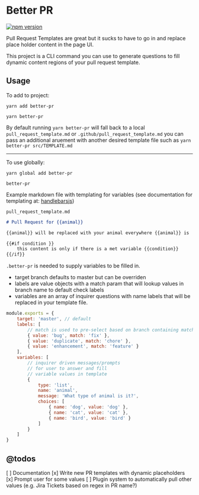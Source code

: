 # Better PR

[![npm version](https://badge.fury.io/js/better-pr.svg)](https://badge.fury.io/js/better-pr)


Pull Request Templates are great but it sucks to have to go in and replace place holder content in the page UI.

This project is a CLI command you can use to generate questions to fill dynamic content regions of your pull request template.

## Usage
To add to project:

`yarn add better-pr`

`yarn better-pr`

By default running `yarn better-pr` will fall back to a local `pull_request_template.md` or `.github/pull_request_template.md` you can pass an additional aruement with another desired template file such as `yarn better-pr src/TEMPLATE.md`

---

To use globally:

`yarn global add better-pr`

`better-pr`


Example markdown file with templating for variables  (see documentation for templating at: [handlebarsjs](https://handlebarsjs.com/))

`pull_request_template.md`
```markdown
# Pull Request for {{animal}}

{{animal}} will be replaced with your animal everywhere {{animal}} is

{{#if condition }}
    this content is only if there is a met variable {{condition}}
{{/if}}
```


`.better-pr` is needed to supply variables to be filled in.

- target branch defaults to master but can be overriden
- labels are value objects with a match param that will lookup values in branch name to default check labels
- variables are an array of inquirer questions with name labels that will be replaced in your template file.

```javascript
module.exports = {
    target: 'master', // default
    labels: [
        // match is used to pre-select based on branch containing match string
        { value: 'bug', match: 'fix' },  
        { value: 'duplicate', match: 'chore' },
        { value: 'enhancement', match: 'feature' }
    ],
    variables: [
        // inquirer driven messages/prompts 
        // for user to answer and fill 
        // variable values in template
        {
            type: 'list',
            name: 'animal',
            message: 'What type of animal is it?',
            choices: [
                { name: 'dog', value: 'dog' },
                { name: 'cat', value: 'cat' },
                { name: 'bird', value: 'bird' }
            ]
        }
    ]
}
```




## @todos
[ ]  Documentation
[x]  Write new PR templates with dynamic placeholders
[x]  Prompt user for some values
[ ]  Plugin system to automatically pull other values (e.g. Jira Tickets based on regex in PR name?)
